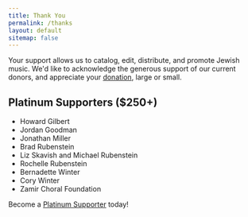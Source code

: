 ```yaml
---
title: Thank You
permalink: /thanks
layout: default
sitemap: false
---
```


Your support allows us to catalog, edit, distribute, and promote Jewish music.
We'd like to acknowledge the generous support of our current donors, and appreciate your [donation](/donate), large or small.

## Platinum Supporters ($250+)

- Howard Gilbert
- Jordan Goodman
- Jonathan Miller
- Brad Rubenstein
- Liz Skavish and Michael Rubenstein
- Rochelle Rubenstein
- Bernadette Winter
- Cory Winter
- Zamir Choral Foundation

Become a [Platinum Supporter](/platinum "Become a platinum supporter today by making a tax deductible donation of $250 or more.") today!
